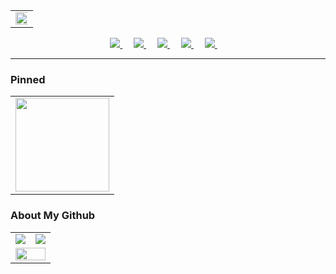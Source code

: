 <div align="center">
<!-- 访问统计 -->
  <table style="width:200%;">
    <tr>
      <td align="center">
        <img width="200%" src="https://count.naihee.cn/@NaiHeeeee?theme=rule34" />
      </td>
    </tr>
  </table>
</div>

<div align="center">
  <!-- 个人资料徽标 -->
  <a href="https://naihee.cn/">
    <img src="https://img.shields.io/badge/Website-个人网站-blue">
  </a>&emsp;
  <a href="https://t.me/naihe666">
    <img src="https://img.shields.io/badge/Telegram-电报-24A1DE">
  </a>&emsp;
  <a href="https://x.com/naiheeeee">
    <img src="https://img.shields.io/badge/X-推特-black">
  </a>&emsp;
  <a href="https://space.bilibili.com/232568569">
    <img src="https://img.shields.io/badge/Bilibili-B站-FB7299">
  </a>&emsp;
  <a href="https://www.youtube.com/channel/UCLAriEYXiSDMX8HI6q21Keg">
    <img src="https://img.shields.io/badge/Youtube-油管-FF0000">
  </a>&emsp;
</div>

---

### Pinned
<div align="center">
<!-- 访问统计 -->
  <table style="width:100%;">
    <tr>
      <td colspan="2" align="center">
        <a href="https://github.com/NaiHeeeee/NaiHeeeee.github.io">
          <img height='150'
            src="https://github-readme-stats.naihee.cn/api/pin/?username=naiheeeee&repo=naiheeeee.github.io&theme=tokyonight" />
        </a>
      </td>
    </tr>
  </table>
</div>

### About My Github

<div align="center">
  <table style="width:100%;">
    <tr>
      <td align="center">
        <a href="https://github.com/NaiHeeeee/github-readme-stats">
          <img src="https://github-readme-stats.naihee.cn/api?username=naiheeeee&show_icons=true&theme=tokyonight" />
        </a>
      </td>
      <td align="center">
        <a href="https://github.com/NaiHeeeee/github-readme-stats">
          <img
            src="https://github-readme-stats.naihee.cn/api/top-langs/?username=NaiHeeeee&layout=compact&theme=tokyonight" />
        </a>
      </td>
    </tr>
    <tr>
      <td colspan="2" rowspan="2" align="center">
        <a href="https://github.com/NaiHeeeee/github-readme-activity-graph">
          <img width="100%"
            src="https://github-readme-activity-graph.naihee.cn/graph?username=NaiHeeeee&theme=tokyo-night&hide_border=true&area=true" />
        </a>
      </td>
    </tr>
  </table>
</div>


